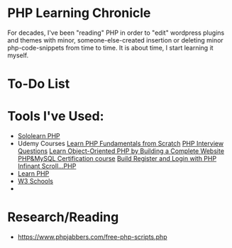 # PHP Learning Chronicle<br>
For decades, I've been "reading" PHP in order to "edit" wordpress plugins and themes with minor, someone-else-created insertion or deleting minor php-code-snippets from time to time. It is about time, I start learning it myself. 
<br>

# To-Do List

# Tools I've Used: 
* [Sololearn PHP](https://www.sololearn.com/learning/1059)
* Udemy Courses
      [Learn PHP Fundamentals from Scratch](https://www.udemy.com/share/101GcSAkMSdF5RRH4=/)
      [PHP Interview Questions](https://www.udemy.com/share/103S2iAkMSdF5RRH4=/)
      [Learn Object-Oriented PHP by Building a Complete Website](https://www.udemy.com/share/101zWeAkMSdF5RRH4=/)
      [PHP&MySQL Certification course](https://www.udemy.com/share/101OW5AkMSdF5RRH4=/) 
      [Build Register and Login with PHP](https://www.udemy.com/share/101vWgAkMSdF5RRH4=/)
      [Infinant Scroll...PHP](https://www.udemy.com/share/101LnsAkMSdF5RRH4=/)
* [Learn PHP](https://www.learn-php.org/)
* [W3 Schools](https://www.w3schools.com/php/default.asp)
*

# Research/Reading 
* https://www.phpjabbers.com/free-php-scripts.php 
